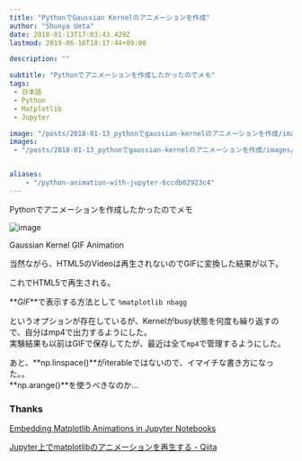 ```yaml
---
title: "PythonでGaussian Kernelのアニメーションを作成"
author: "Shunya Ueta"
date: 2018-01-13T17:03:43.429Z
lastmod: 2019-06-16T18:17:44+09:00

description: ""

subtitle: "Pythonでアニメーションを作成したかったのでメモ"
tags:
 - 日本語 
 - Python 
 - Matplotlib 
 - Jupyter 

image: "/posts/2018-01-13_pythonでgaussian-kernelのアニメーションを作成/images/1.gif" 
images:
 - "/posts/2018-01-13_pythonでgaussian-kernelのアニメーションを作成/images/1.gif" 


aliases:
    - "/python-animation-with-jupyter-6ccdb02923c4"
---
```


Pythonでアニメーションを作成したかったのでメモ




![image](/posts/2018-01-13_pythonでgaussian-kernelのアニメーションを作成/images/1.gif)

Gaussian Kernel GIF Animation





当然ながら、HTML5のVideoは再生されないのでGIFに変換した結果が以下。

これでHTML5で再生される。

**_GIF_**で表示する方法として
`%matplotlib nbagg`

というオプションが存在しているが、Kernelがbusy状態を何度も繰り返すので、自分はmp4で出力するようにした。  
実験結果も以前はGIFで保存してたが、最近は全て`mp4`で管理するようにした。

あと、**np.linspace()**がiterableではないので、イマイチな書き方になった。。  
**np.arange()**を使うべきなのか…

### Thanks

[Embedding Matplotlib Animations in Jupyter Notebooks](http://louistiao.me/posts/notebooks/embedding-matplotlib-animations-in-jupyter-notebooks/)

[Jupyter上でmatplotlibのアニメーションを再生する - Qiita](https://qiita.com/Tatejimaru137/items/6083e2e3a4e618da6274)
